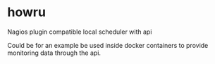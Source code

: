 # howru
Nagios plugin compatible local scheduler with api

Could be for an example be used inside docker containers to provide monitoring data through the api.
